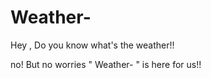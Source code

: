# Weather-


Hey , Do you know what's the weather!!

no!    But no worries " Weather- " is here for us!!